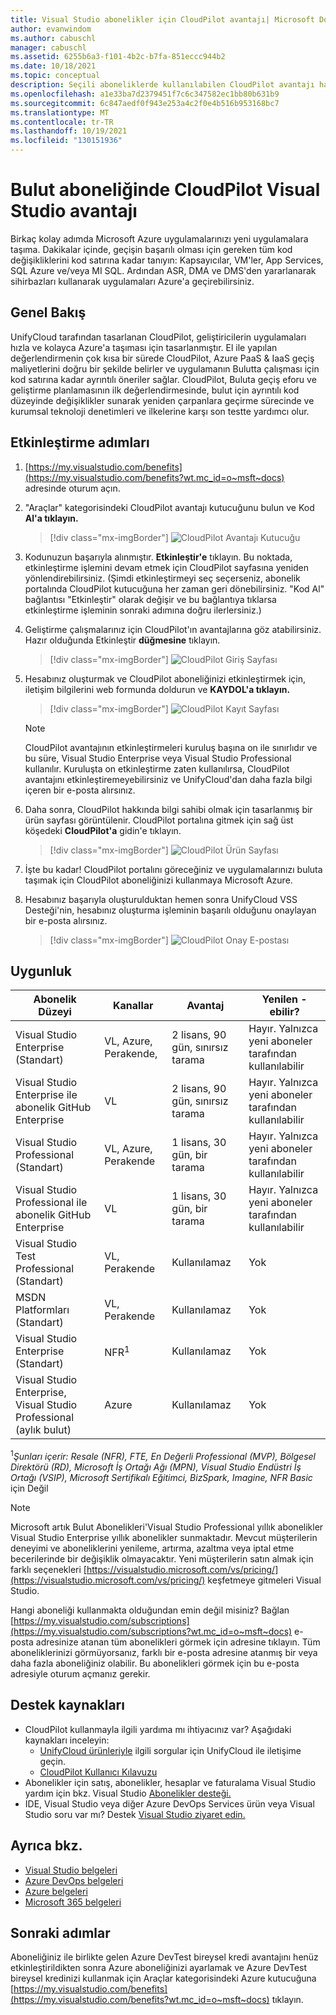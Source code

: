 ```yaml
---
title: Visual Studio abonelikler için CloudPilot avantajı| Microsoft Docs
author: evanwindom
ms.author: cabuschl
manager: cabuschl
ms.assetid: 6255b6a3-f101-4b2c-b7fa-851eccc944b2
ms.date: 10/18/2021
ms.topic: conceptual
description: Seçili aboneliklerde kullanılabilen CloudPilot avantajı hakkında Visual Studio edinin
ms.openlocfilehash: a1e33ba7d2379451f7c6c347582ec1bb80b631b9
ms.sourcegitcommit: 6c847aedf0f943e253a4c2f0e4b516b953168bc7
ms.translationtype: MT
ms.contentlocale: tr-TR
ms.lasthandoff: 10/19/2021
ms.locfileid: "130151936"
---
```

# <a name="the-cloudpilot-benefit-in-visual-studio-subscriptions"></a>Bulut aboneliğinde CloudPilot Visual Studio avantajı
Birkaç kolay adımda Microsoft Azure uygulamalarınızı yeni uygulamalara taşıma. Dakikalar içinde, geçişin başarılı olması için gereken tüm kod değişikliklerini kod satırına kadar tanıyın: Kapsayıcılar, VM'ler, App Services, SQL Azure ve/veya MI SQL. Ardından ASR, DMA ve DMS'den yararlanarak sihirbazları kullanarak uygulamaları Azure'a geçirebilirsiniz.

## <a name="overview"></a>Genel Bakış
UnifyCloud tarafından tasarlanan CloudPilot, geliştiricilerin uygulamaları hızla ve kolayca Azure'a taşıması için tasarlanmıştır.  El ile yapılan değerlendirmenin çok kısa bir sürede CloudPilot, Azure PaaS & IaaS geçiş maliyetlerini doğru bir şekilde belirler ve uygulamanın Bulutta çalışması için kod satırına kadar ayrıntılı öneriler sağlar. CloudPilot, Buluta geçiş eforu ve geliştirme planlamasının ilk değerlendirmesinde, bulut için ayrıntılı kod düzeyinde değişiklikler sunarak yeniden çarpanlara geçirme sürecinde ve kurumsal teknoloji denetimleri ve ilkelerine karşı son testte yardımcı olur.

## <a name="activation-steps"></a>Etkinleştirme adımları
1. [https://my.visualstudio.com/benefits](https://my.visualstudio.com/benefits?wt.mc_id=o~msft~docs) adresinde oturum açın.

2. "Araçlar" kategorisindeki CloudPilot avantajı kutucuğunu bulun ve Kod **Al'a tıklayın.**

   > [!div class="mx-imgBorder"]
   > ![CloudPilot Avantajı Kutucuğu](_img/vs-cloudpilot/vs-cloudpilot-tile-ent.png)

0. Kodunuzun başarıyla alınmıştır.  **Etkinleştir'e** tıklayın. Bu noktada, etkinleştirme işlemini devam etmek için CloudPilot sayfasına yeniden yönlendirebilirsiniz.  (Şimdi etkinleştirmeyi seç seçerseniz, abonelik portalında CloudPilot kutucuğuna her zaman geri dönebilirsiniz.  "Kod Al" bağlantısı "Etkinleştir" olarak değişir ve bu bağlantıya tıklarsa etkinleştirme işleminin sonraki adımına doğru ilerlersiniz.)

0. Geliştirme çalışmalarınız için CloudPilot'ın avantajlarına göz atabilirsiniz.  Hazır olduğunda Etkinleştir **düğmesine** tıklayın.

   > [!div class="mx-imgBorder"]
   > ![CloudPilot Giriş Sayfası](_img/vs-cloudpilot/vs-cloudpilot-landing.png)

0. Hesabınız oluşturmak ve CloudPilot aboneliğinizi etkinleştirmek için, iletişim bilgilerini web formunda doldurun ve **KAYDOL'a tıklayın.**

   > [!div class="mx-imgBorder"]
   > ![CloudPilot Kayıt Sayfası](_img/vs-cloudpilot/vs-cloudpilot-register.png)

   > [!NOTE]
   > CloudPilot avantajının etkinleştirmeleri kuruluş başına on ile sınırlıdır ve bu süre, Visual Studio Enterprise veya Visual Studio Professional kullanılır.  Kuruluşta on etkinleştirme zaten kullanılırsa, CloudPilot avantajını etkinleştiremeyebilirsiniz ve UnifyCloud'dan daha fazla bilgi içeren bir e-posta alırsınız.

0. Daha sonra, CloudPilot hakkında bilgi sahibi olmak için tasarlanmış bir ürün sayfası görüntülenir.  CloudPilot portalına gitmek için sağ üst köşedeki **CloudPilot'a** gidin'e tıklayın.

    > [!div class="mx-imgBorder"]
    > ![CloudPilot Ürün Sayfası](_img/vs-cloudpilot/vs-cloudpilot-navigate.png)

0. İşte bu kadar!  CloudPilot portalını göreceğiniz ve uygulamalarınızı buluta taşımak için CloudPilot aboneliğinizi kullanmaya Microsoft Azure.

0. Hesabınız başarıyla oluşturulduktan hemen sonra UnifyCloud VSS Desteği'nin, hesabınız oluşturma işleminin başarılı olduğunu onaylayan bir e-posta alırsınız.

    > [!div class="mx-imgBorder"]
    > ![CloudPilot Onay E-postası](_img/vs-cloudpilot/vs-cloudpilot-email.png)

## <a name="eligibility"></a>Uygunluk

| Abonelik Düzeyi                                                 |     Kanallar                                            | Avantaj                                                          | Yenilen -ebilir?    |
|--------------------------------------------------------------------|---------------------------------------------------------|------------------------------------------------------------------|---------------|
| Visual Studio Enterprise (Standart)   | VL, Azure, Perakende, | 2 lisans, 90 gün, sınırsız tarama       |  Hayır.  Yalnızca yeni aboneler tarafından kullanılabilir          |
| Visual Studio Enterprise ile abonelik GitHub Enterprise   | VL | 2 lisans, 90 gün, sınırsız tarama       |  Hayır.  Yalnızca yeni aboneler tarafından kullanılabilir          |
| Visual Studio Professional (Standart) | VL, Azure, Perakende                                       | 1 lisans, 30 gün, bir tarama                                                            |  Hayır.  Yalnızca yeni aboneler tarafından kullanılabilir           |
| Visual Studio Professional ile abonelik GitHub Enterprise | VL | 1 lisans, 30 gün, bir tarama                                                            |  Hayır.  Yalnızca yeni aboneler tarafından kullanılabilir           |
| Visual Studio Test Professional (Standart)                         | VL, Perakende                                              | Kullanılamaz                                             |  Yok           |
| MSDN Platformları (Standart)                                          | VL, Perakende                                              | Kullanılamaz                                              |  Yok          |
| Visual Studio Enterprise (Standart)  | NFR<sup>1</sup> |Kullanılamaz  | Yok |
| Visual Studio Enterprise, Visual Studio Professional (aylık bulut) | Azure | Kullanılamaz | Yok |

<sup>1</sup>*Şunları içerir: Resale (NFR), FTE, En Değerli Professional (MVP), Bölgesel Direktörü (RD), Microsoft İş Ortağı Ağı (MPN), Visual Studio Endüstri İş Ortağı (VSIP), Microsoft Sertifikalı Eğitimci, BizSpark, Imagine, NFR Basic* için Değil  

> [!NOTE]
> Microsoft artık Bulut Abonelikleri'Visual Studio Professional yıllık abonelikler Visual Studio Enterprise yıllık abonelikler sunmaktadır. Mevcut müşterilerin deneyimi ve aboneliklerini yenileme, artırma, azaltma veya iptal etme becerilerinde bir değişiklik olmayacaktır. Yeni müşterilerin satın almak için farklı seçenekleri [https://visualstudio.microsoft.com/vs/pricing/](https://visualstudio.microsoft.com/vs/pricing/) keşfetmeye gitmeleri Visual Studio.

Hangi aboneliği kullanmakta olduğundan emin değil misiniz?  Bağlan [https://my.visualstudio.com/subscriptions](https://my.visualstudio.com/subscriptions?wt.mc_id=o~msft~docs) e-posta adresinize atanan tüm abonelikleri görmek için adresine tıklayın. Tüm aboneliklerinizi görmüyorsanız, farklı bir e-posta adresine atanmış bir veya daha fazla aboneliğiniz olabilir.  Bu abonelikleri görmek için bu e-posta adresiyle oturum açmanız gerekir.

## <a name="support-resources"></a>Destek kaynakları
- CloudPilot kullanmayla ilgili yardıma mı ihtiyacınız var?  Aşağıdaki kaynakları inceleyin:
  - [UnifyCloud ürünleriyle](https://www.unifycloud.com/contacts/) ilgili sorgular için UnifyCloud ile iletişime geçin.
  - [CloudPilot Kullanıcı Kılavuzu](https://www.cloudatlasinc.com/cloudpilot/doc/CloudPilot-User-Manual.pdf )
- Abonelikler için satış, abonelikler, hesaplar ve faturalama Visual Studio yardım için bkz. Visual Studio [Abonelikler desteği.](https://aka.ms/vssubscriberhelp)
- IDE, Visual Studio veya diğer Azure DevOps Services ürün veya Visual Studio soru var mı?  Destek [Visual Studio ziyaret edin.](https://visualstudio.microsoft.com/support/)

## <a name="see-also"></a>Ayrıca bkz.
- [Visual Studio belgeleri](/visualstudio/)
- [Azure DevOps belgeleri](/azure/devops/)
- [Azure belgeleri](/azure/)
- [Microsoft 365 belgeleri](/microsoft-365/)

## <a name="next-steps"></a>Sonraki adımlar
Aboneliğiniz ile birlikte gelen Azure DevTest bireysel kredi avantajını henüz etkinleştirildikten sonra Azure aboneliğinizi ayarlamak ve Azure DevTest bireysel kredinizi kullanmak için Araçlar kategorisindeki Azure kutucuğuna [https://my.visualstudio.com/benefits](https://my.visualstudio.com/benefits?wt.mc_id=o~msft~docs) tıklayın.
